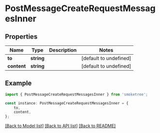 # PostMessageCreateRequestMessagesInner


## Properties

Name | Type | Description | Notes
------------ | ------------- | ------------- | -------------
**to** | **string** |  | [default to undefined]
**content** | **string** |  | [default to undefined]

## Example

```typescript
import { PostMessageCreateRequestMessagesInner } from 'smoketree';

const instance: PostMessageCreateRequestMessagesInner = {
    to,
    content,
};
```

[[Back to Model list]](../README.md#documentation-for-models) [[Back to API list]](../README.md#documentation-for-api-endpoints) [[Back to README]](../README.md)
